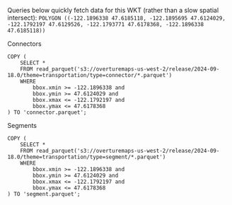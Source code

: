 Queries below quickly fetch data for this WKT (rather than a slow spatial intersect):
`POLYGON ((-122.1896338 47.6185118, -122.1895695 47.6124029, -122.1792197 47.6129526, -122.1793771 47.6178368, -122.1896338 47.6185118))`

Connectors
```
COPY (
    SELECT *
    FROM read_parquet('s3://overturemaps-us-west-2/release/2024-09-18.0/theme=transportation/type=connector/*.parquet')
    WHERE
        bbox.xmin >= -122.1896338 and
        bbox.ymin >= 47.6124029 and
        bbox.xmax <= -122.1792197 and
        bbox.ymax <= 47.6178368
) TO 'connector.parquet';
```

Segments
```
COPY (
    SELECT *
    FROM read_parquet('s3://overturemaps-us-west-2/release/2024-09-18.0/theme=transportation/type=segment/*.parquet')
    WHERE
        bbox.xmin >= -122.1896338 and
        bbox.ymin >= 47.6124029 and
        bbox.xmax <= -122.1792197 and
        bbox.ymax <= 47.6178368
) TO 'segment.parquet';
```
